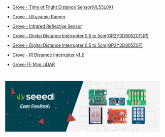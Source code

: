 



- [Grove - Time of Flight Distance Sensor(VL53L0X)](https://www.seeedstudio.com/Grove-Time-of-Flight-Distance-Sensor(VL53L0X)-p-3086.html)

- [Grove - Ultrasonic Ranger](http://wiki.seeedstudio.com/Grove-Ultrasonic_Ranger/)

- [Grove - Infrared Reflective Sensor](http://wiki.seeedstudio.com/Grove-Infrared_Reflective_Sensor/)

- [Grove - Digital Distance Interrupter 0.5 to 5cm(GP2Y0D805Z0F)(P)](http://wiki.seeedstudio.com/Grove-Digital_Distance_Interrupter_0.5_to_5cm-GP2Y0D805Z0F_P/)

- [Grove - Digital Distance Interrupter 0.5 to 5cm(GP2Y0D805Z0F)](http://wiki.seeedstudio.com/Grove-Digital_Distance_Interrupter_0.5_to_5cm-GP2Y0D805Z0F/)

- [Grove - IR Distance Interrupter v1.2](http://wiki.seeedstudio.com/Grove-IR_Distance_Interrupter_v1.2/)

- [Grove-TF Mini LiDAR](http://wiki.seeedstudio.com/Grove-TF_Mini_LiDAR/)

<br /><p style="text-align:center"><a href="https://www.seeedstudio.com/act-4.html" target="_blank"><img src="https://github.com/SeeedDocument/Wiki_Banner/raw/master/new_product.jpg" /></a></p>